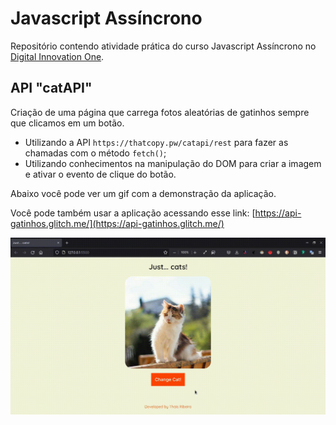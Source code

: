 # Javascript Assíncrono

Repositório contendo atividade prática do curso Javascript Assíncrono no [Digital Innovation One](https://digitalinnovation.one/).

## API "catAPI"

Criação de uma página que carrega fotos aleatórias de gatinhos sempre que clicamos em um botão.

- Utilizando a API `https://thatcopy.pw/catapi/rest` para fazer as chamadas com o método `fetch()`;
- Utilizando conhecimentos na manipulação do DOM para criar a imagem e ativar o evento de clique do botão.



Abaixo você pode ver um gif com a demonstração da aplicação.

Você pode também usar a aplicação acessando esse link: [https://api-gatinhos.glitch.me/](https://api-gatinhos.glitch.me/)



![api-gatinhos](https://github.com/thaisribeirodev/dio-javascript-assincrono/blob/main/api-gatinhos.gif)
